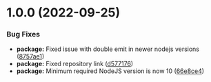 # 1.0.0 (2022-09-25)


### Bug Fixes

* **package:** Fixed issue with double emit in newer nodejs versions ([8757ae1](https://github.com/Luis-Domenech/lfd-speaker/commit/8757ae1d67036f3f61164e384357e326ebbab174))
* **package:** Fixed repository link ([d577176](https://github.com/Luis-Domenech/lfd-speaker/commit/d5771763dd25f916a0a455b102defc7fb07b01ab))
* **package:** Minimum required NodeJS version is now 10 ([66e8ce4](https://github.com/Luis-Domenech/lfd-speaker/commit/66e8ce490d028005ea0d096802f6eb4d6b0d94d0))
